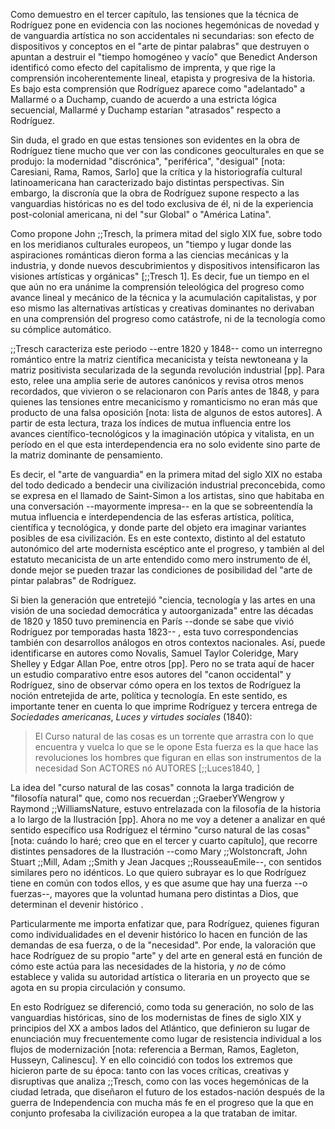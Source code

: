 Como demuestro en el tercer capítulo, las tensiones que la técnica de Rodríguez pone en evidencia con las nociones hegemónicas de novedad y de vanguardia artística no son accidentales ni secundarias: son efecto de dispositivos y conceptos en el "arte de pintar palabras" que destruyen o apuntan a destruir el "tiempo homogéneo y vacío" que Benedict Anderson identificó como efecto del capitalismo de imprenta, y que rige la comprensión incoherentemente lineal, etapista y progresiva de la historia. Es bajo esta comprensión que Rodríguez aparece como "adelantado" a Mallarmé o a Duchamp, cuando de acuerdo a una estricta lógica secuencial, Mallarmé y Duchamp estarían "atrasados" respecto a Rodríguez. 

Sin duda, el grado en que estas tensiones son evidentes en la obra de Rodríguez tiene mucho que ver con las condicones geoculturales en que se produjo: la modernidad "discrónica", "periférica", "desigual"  [nota: Caresiani, Rama, Ramos, Sarlo] que la crítica y la historiografía cultural latinoamericana han caracterizado bajo distintas perspectivas. Sin embargo, la discronía que la obra de Rodríguez supone respecto a las vanguardias históricas no es del todo exclusiva de él, ni de la experiencia post-colonial americana, ni del "sur Global" o "América Latina". 

Como propone John ;;Tresch, la primera mitad del siglo XIX fue, sobre todo en los meridianos culturales europeos, un "tiempo y lugar donde las aspiraciones románticas dieron forma a las ciencias mecánicas y la industria, y donde nuevos descubrimientos y dispositivos intensificaron las visiones artísticas y orgánicas" [;;Tresch 1]. Es decir, fue un tiempo en el que aún no era unánime la comprensión teleológica del progreso como avance lineal y mecánico de la técnica y la acumulación capitalistas, y por eso mismo las alternativas artísticas y creativas dominantes no derivaban en una comprensión del progreso como catástrofe, ni de la tecnología como su cómplice automático.

;;Tresch caracteriza este periodo --entre 1820 y 1848-- como un interregno romántico entre la matriz científica mecanicista y teísta newtoneana y la matriz positivista secularizada de la segunda revolución industrial [pp].  Para esto, relee una amplia serie de autores canónicos y revisa  otros menos recordados, que vivieron o se relacionaron con París antes de 1848, y para quienes las tensiones entre mecanicismo y romanticismo no eran más que producto de una falsa oposición [nota: lista de algunos de estos autores]. A partir de esta lectura, traza los índices de mutua influencia entre los avances científico-tecnológicos y la imaginación utópica y vitalista, en un período en el que esta interdependencia era no solo evidente sino parte de la matriz dominante de pensamiento. 

Es decir, el "arte de vanguardia" en la primera mitad del siglo XIX no estaba del todo dedicado a bendecir  una civilización industrial preconcebida, como se expresa en el llamado de Saint-Simon a los artistas, sino que habitaba en una conversación --mayormente impresa-- en la que se sobreentendía la mutua influencia e interdependencia de las esferas artística, política, científica y tecnológica, y donde parte del objeto era imaginar variantes posibles de esa civilización. Es en este contexto, distinto al del estatuto autonómico del arte modernista escéptico ante el progreso, y también al del estatuto mecanicista de un arte entendido como mero instrumento de él, donde mejor se pueden trazar las condiciones de posibilidad del "arte de pintar palabras" de Rodríguez.

Si bien la generación que entretejió "ciencia, tecnología y las artes en una visión de una sociedad democrática y autoorganizada" entre las décadas de 1820 y 1850 tuvo preminencia en París --donde se sabe que vivió Rodríguez por temporadas hasta 1823-- , esta tuvo correspondencias también con desarrollos análogos en otros contextos nacionales. Así, puede identificarse en autores como  Novalis, Samuel Taylor Coleridge, Mary Shelley y Edgar Allan Poe, entre otros [pp]. Pero no se trata aquí de hacer un estudio comparativo entre esos autores del "canon occidental" y Rodríguez, sino de observar cómo opera en los textos de Rodríguez la noción entretejida de arte, política y tecnología. En este sentido, es importante tener en cuenta lo que imprime Rodríguez y tercera entrega de *Sociedades americanas*, *Luces y virtudes sociales* (1840):

>El Curso natural de las cosas es un torrente
que arrastra con lo que encuentra
y vuelca lo que se le opone
Esta fuerza es la que hace las revoluciones
los hombres que figuran en ellas
son instrumentos de la necesidad
Son ACTORES
nó
AUTORES [;;Luces1840, ]

La idea del "curso natural de las cosas" connota la larga tradición de "filosofía natural" que, como nos recuerdan ;;GraeberYWengrow y Raymond ;;WilliamsNature, estuvo entrelazada  con la filosofía de la historia a lo largo de la Ilustración [pp]. Ahora no me voy a detener a analizar en qué sentido específico usa Rodríguez el término "curso natural de las cosas" [nota: cuándo lo haré; creo que en el tercer y cuarto capítulo], que recorre distintes pensadores de la Ilustración --como Mary ;;Wolstoncraft, John Stuart ;;Mill, Adam ;;Smith y Jean Jacques ;;RousseauEmile--, con sentidos similares pero no idénticos. Lo que quiero subrayar es lo que Rodríguez tiene en común con todos ellos, y es que asume que hay una fuerza --o fuerzas--, mayores que la voluntad humana pero distintas a Dios, que determinan el devenir histórico .

Particularmente me importa enfatizar que, para Rodríguez, quienes figuran como individualidades en el devenir histórico lo hacen en función de las demandas de esa fuerza, o de la "necesidad". Por ende, la valoración que hace Rodríguez de su propio "arte" y del arte en general está en función de cómo este actúa para las necesidades de la historia, y *no* de cómo establece y valida su autoridad artística o literaria en un proyecto que se agota en su propia circulación y consumo. 

En esto Rodríguez se diferenció, como toda su generación, no solo de las vanguardias históricas, sino de los modernistas de fines de siglo XIX y principios del XX a ambos lados del Atlántico, que definieron su lugar de enunciación muy frecuentemente como lugar de resistencia individual a los flujos de modernización [nota: referencia a Berman, Ramos, Eagleton, Husseyn, Calinescu]. Y en ello coincidió con todos los extremos que hicieron parte de su época: tanto con las voces críticas, creativas y disruptivas que analiza ;;Tresch, como con las voces hegemónicas de la ciudad letrada, que diseñaron el futuro de los estados-nación después de la guerra de Independencia con mucha más fe en el progreso que la que en conjunto profesaba la civilización europea a la que trataban de imitar.